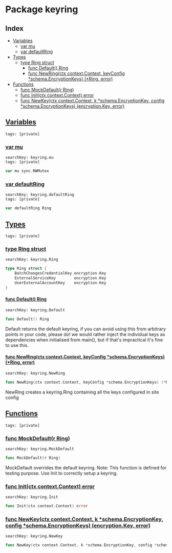 # Package keyring

## Index

* [Variables](#var)
    * [var mu](#mu)
    * [var defaultRing](#defaultRing)
* [Types](#type)
    * [type Ring struct](#Ring)
        * [func Default() Ring](#Default)
        * [func NewRing(ctx context.Context, keyConfig *schema.EncryptionKeys) (*Ring, error)](#NewRing)
* [Functions](#func)
    * [func MockDefault(r Ring)](#MockDefault)
    * [func Init(ctx context.Context) error](#Init)
    * [func NewKey(ctx context.Context, k *schema.EncryptionKey, config *schema.EncryptionKeys) (encryption.Key, error)](#NewKey)


## <a id="var" href="#var">Variables</a>

```
tags: [private]
```

### <a id="mu" href="#mu">var mu</a>

```
searchKey: keyring.mu
tags: [private]
```

```Go
var mu sync.RWMutex
```

### <a id="defaultRing" href="#defaultRing">var defaultRing</a>

```
searchKey: keyring.defaultRing
tags: [private]
```

```Go
var defaultRing Ring
```

## <a id="type" href="#type">Types</a>

```
tags: [private]
```

### <a id="Ring" href="#Ring">type Ring struct</a>

```
searchKey: keyring.Ring
```

```Go
type Ring struct {
	BatchChangesCredentialKey encryption.Key
	ExternalServiceKey        encryption.Key
	UserExternalAccountKey    encryption.Key
}
```

#### <a id="Default" href="#Default">func Default() Ring</a>

```
searchKey: keyring.Default
```

```Go
func Default() Ring
```

Default returns the default keyring, if you can avoid using this from arbitrary points in your code, please do! we would rather inject the individual keys as dependencies when initialised from main(), but if that's impractical it's fine to use this. 

#### <a id="NewRing" href="#NewRing">func NewRing(ctx context.Context, keyConfig *schema.EncryptionKeys) (*Ring, error)</a>

```
searchKey: keyring.NewRing
```

```Go
func NewRing(ctx context.Context, keyConfig *schema.EncryptionKeys) (*Ring, error)
```

NewRing creates a keyring.Ring containing all the keys configured in site config 

## <a id="func" href="#func">Functions</a>

```
tags: [private]
```

### <a id="MockDefault" href="#MockDefault">func MockDefault(r Ring)</a>

```
searchKey: keyring.MockDefault
```

```Go
func MockDefault(r Ring)
```

MockDefault overrides the default keyring. Note: This function is defined for testing purpose. Use Init to correctly setup a keyring. 

### <a id="Init" href="#Init">func Init(ctx context.Context) error</a>

```
searchKey: keyring.Init
```

```Go
func Init(ctx context.Context) error
```

### <a id="NewKey" href="#NewKey">func NewKey(ctx context.Context, k *schema.EncryptionKey, config *schema.EncryptionKeys) (encryption.Key, error)</a>

```
searchKey: keyring.NewKey
```

```Go
func NewKey(ctx context.Context, k *schema.EncryptionKey, config *schema.EncryptionKeys) (encryption.Key, error)
```

